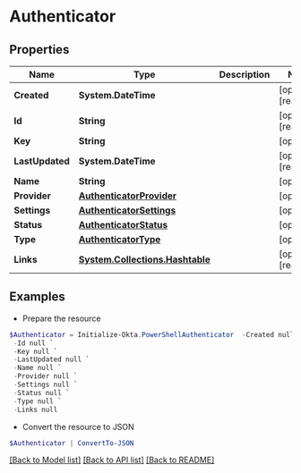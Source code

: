 # Authenticator
## Properties

Name | Type | Description | Notes
------------ | ------------- | ------------- | -------------
**Created** | **System.DateTime** |  | [optional] [readonly] 
**Id** | **String** |  | [optional] [readonly] 
**Key** | **String** |  | [optional] 
**LastUpdated** | **System.DateTime** |  | [optional] [readonly] 
**Name** | **String** |  | [optional] 
**Provider** | [**AuthenticatorProvider**](AuthenticatorProvider.md) |  | [optional] 
**Settings** | [**AuthenticatorSettings**](AuthenticatorSettings.md) |  | [optional] 
**Status** | [**AuthenticatorStatus**](AuthenticatorStatus.md) |  | [optional] 
**Type** | [**AuthenticatorType**](AuthenticatorType.md) |  | [optional] 
**Links** | [**System.Collections.Hashtable**](SystemCollectionsHashtable.md) |  | [optional] [readonly] 

## Examples

- Prepare the resource
```powershell
$Authenticator = Initialize-Okta.PowerShellAuthenticator  -Created null `
 -Id null `
 -Key null `
 -LastUpdated null `
 -Name null `
 -Provider null `
 -Settings null `
 -Status null `
 -Type null `
 -Links null
```

- Convert the resource to JSON
```powershell
$Authenticator | ConvertTo-JSON
```

[[Back to Model list]](../README.md#documentation-for-models) [[Back to API list]](../README.md#documentation-for-api-endpoints) [[Back to README]](../README.md)

